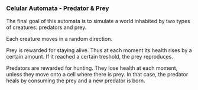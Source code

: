### Celular Automata - Predator & Prey

The final goal of this automata is to simulate a world inhabited by two types of creatures: predators and prey.

Each creature moves in a random direction.

Prey is rewarded for staying alive. Thus at each moment its health rises by a certain amount. If it reached a certain treshold, the prey reproduces.

Predators are rewarded for hunting. They lose health at each moment, unless they move onto a cell where there is prey. In that case, the predator heals by consuming the prey and a new predator is born.
